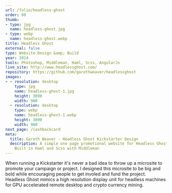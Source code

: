 ```yaml
---
url: /folio/headless-ghost
order: 60
thumb:
- type: jpg
  name: headless-ghost.jpg
- type: webp
  name: headless-ghost.webp
title: Headless Ghost
external: false
type: Website Design &amp; Build
year: 2014
tools: Photoshop, Middleman, Haml, Scss, AngularJs
live_site: http://www.headlessghost.com/
repository: https://github.com/garethweaver/headlessghost
images:
- - resolution: desktop
    type: jpg
    name: headless-ghost-1.jpg
    height: 3090
    width: 900
  - resolution: desktop
    type: webp
    name: headless-ghost-1.webp
    height: 3090
    width: 900
next_page: /cashbackcard
meta:
  title: Gareth Weaver - Headless Ghost Kickstarter Design
  description: A simple one page promotional website for Headless Ghost Kickstarter.
    Built in Haml and Scss with Middleman
---
```

When running a Kickstarter it's never a bad idea to throw up a
microsite to promote your campaign or project. I designed this microsite to be
big and bold while encouraging people to get involed and fund the project. Headless
Ghost mimics a high resolution display unit for headless machines for GPU accelerated
remote desktop and crypto currency mining.
